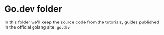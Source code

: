 # Go.dev folder
In this folder we'll keep the source code from the tutorials, guides published in the official golang site: `go.dev`
